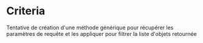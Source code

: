 # Criteria

Tentative de création d'une méthode générique pour récupérer les paramètres de requête et les appliquer pour filtrer la liste d'objets retournée
